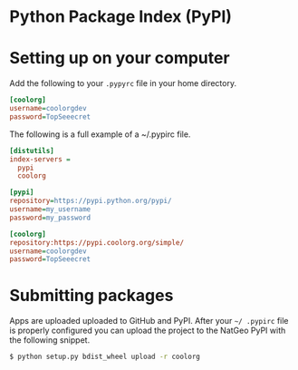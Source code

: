 # Python Package Index (PyPI)


# Setting up on your computer

Add the following to your `.pypyrc` file in your home directory.

```ini
[coolorg]
username=coolorgdev
password=TopSeeecret
```

The following is a full example of a ~/.pypirc file.


```ini
[distutils]
index-servers =
  pypi
  coolorg

[pypi]
repository=https://pypi.python.org/pypi/
username=my_username
password=my_password

[coolorg]
repository:https://pypi.coolorg.org/simple/
username=coolorgdev
password=TopSeeecret
```

# Submitting packages

Apps are uploaded uploaded to GitHub and PyPI. After your `~/
.pypirc` file is properly configured you can upload the project to the NatGeo
PyPI with the following snippet.


```bash
$ python setup.py bdist_wheel upload -r coolorg
```
